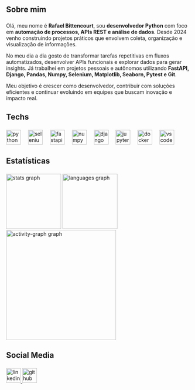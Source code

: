 <h2 align="left">Sobre mim</h2>

###

<p align="left">
Olá, meu nome é <b>Rafael Bittencourt</b>, sou <b>desenvolvedor Python</b> com foco em <b>automação de processos, APIs REST e análise de dados</b>.  
Desde 2024 venho construindo projetos práticos que envolvem coleta, organização e visualização de informações.  
</p>

<p align="left">
No meu dia a dia gosto de transformar tarefas repetitivas em fluxos automatizados, desenvolver APIs funcionais e explorar dados para gerar insights.  
Já trabalhei em projetos pessoais e autônomos utilizando <b>FastAPI, Django, Pandas, Numpy, Selenium, Matplotlib, Seaborn, Pytest e Git</b>.  
</p>

<p align="left">
Meu objetivo é crescer como desenvolvedor, contribuir com soluções eficientes e continuar evoluindo em equipes que buscam inovação e impacto real.  
</p>

###

<h2 align="left">Techs</h2>

###

<div align="left">
  <img src="https://cdn.jsdelivr.net/gh/devicons/devicon/icons/python/python-original.svg" height="40" alt="python logo"  />
  <img width="12" />
  <img src="https://cdn.jsdelivr.net/gh/devicons/devicon/icons/selenium/selenium-original.svg" height="40" alt="selenium logo"  />
  <img width="12" />
  <img src="https://cdn.jsdelivr.net/gh/devicons/devicon/icons/fastapi/fastapi-original.svg" height="40" alt="fastapi logo"  />
  <img width="12" />
  <img src="https://cdn.jsdelivr.net/gh/devicons/devicon/icons/numpy/numpy-original.svg" height="40" alt="numpy logo"  />
  <img width="12" />
  <img src="https://cdn.jsdelivr.net/gh/devicons/devicon/icons/django/django-plain.svg" height="40" alt="django logo"  />
  <img width="12" />
  <img src="https://cdn.jsdelivr.net/gh/devicons/devicon/icons/jupyter/jupyter-original.svg" height="40" alt="jupyter logo"  />
  <img width="12" />
  <img src="https://cdn.jsdelivr.net/gh/devicons/devicon/icons/docker/docker-original.svg" height="40" alt="docker logo"  />
  <img width="12" />
  <img src="https://cdn.jsdelivr.net/gh/devicons/devicon/icons/vscode/vscode-original.svg" height="40" alt="vscode logo"  />
</div>

###

<h2 align="left">Estatísticas</h2>

###

<div align="left">
  <!-- Estatísticas principais -->
  <img src="https://github-readme-stats.vercel.app/api?username=Rafael072187&show_icons=true&include_all_commits=true&count_private=true&theme=gruvbox&locale=pt-br&hide_border=false&token=SEU_TOKEN_AQUI" height="150" alt="stats graph" />

  <!-- Linguagens mais usadas (escondendo Jupyter) -->
  <img src="https://github-readme-stats.vercel.app/api/top-langs?username=Rafael072187&locale=pt-br&hide_title=true&layout=compact&card_width=320&langs_count=5&theme=gotham&hide_border=true&hide=jupyter%20notebook&token=SEU_TOKEN_AQUI" height="150" alt="languages graph" />

  <!-- Gráfico de atividade -->
  <img src="https://github-readme-activity-graph.vercel.app/graph?username=Rafael072187&radius=16&theme=gotham&area=true" height="300" alt="activity-graph graph" />
</div>

###

<h2 align="left">Social Media</h2>

###

<div align="left">
  <a href="https://www.linkedin.com/in/rafael-bittencourt-4b735a358" target="_blank">
    <img src="https://cdn.jsdelivr.net/gh/devicons/devicon/icons/linkedin/linkedin-original.svg" width="40" height="40" alt="linkedin logo" />
  </a>
  <a href="https://github.com/Rafael072187" target="_blank">
    <img src="https://cdn.jsdelivr.net/gh/devicons/devicon/icons/github/github-original.svg" width="40" height="40" alt="github logo" />
  </a>
</div>
